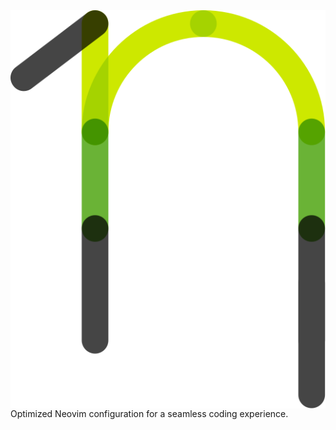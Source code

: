 <img align="center" src="/images/nanovim_logo.svg" style="margin-right: 5px" />
Optimized Neovim configuration for a seamless coding experience. 
